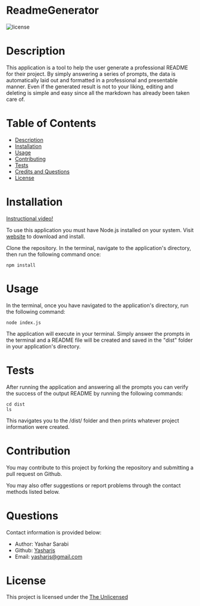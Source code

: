 # ReadmeGenerator

![license](https://img.shields.io/badge/License-The_Unlicense-blue)

# Description

This application is a tool to help the user generate a professional README for their project. By simply answering a series of prompts, the data is automatically laid out and formatted in a professional and presentable manner. Even if the generated result is not to your liking, editing and deleting is simple and easy since all the markdown has already been taken care of.

# Table of Contents
- [Description](#Description)
- [Installation](#Installation)
- [Usage](#Usage)
- [Contributing](#Contributing)
- [Tests](#Tests)
- [Credits and Questions](#Credits)
- [License](#License)

# Installation

[Instructional video!]()

To use this application you must have Node.js installed on your system. Visit [website](https://nodejs.org/en/download/) to download and install.

Clone the repository. In the terminal, navigate to the application's directory, then run the following command once:
```
npm install
```

# Usage

In the terminal, once you have navigated to the application's directory, run the following command:
```
node index.js
```
The application will execute in your terminal. Simply answer the prompts in the terminal and a README file will be created and saved in the "dist" folder in your application's directory.

# Tests

After running the application and answering all the prompts you can verify the success of the output README by running the following commands:
```
cd dist
ls
```
This navigates you to the /dist/ folder and then prints whatever project information were created.

# Contribution

You  may contribute to this project by forking the repository and submitting a pull request on Github.

You may also offer suggestions or report problems through the contact methods listed below.

# Questions 

Contact information is provided below:
* Author: Yashar Sarabi
* Github: [Yasharjs](https://github.com/yasharjs)
* Email: yasharjs@gmail.com

# License
This project is licensed under the [The Unlicensed](https://choosealicense.com/licenses/unlicense/)



